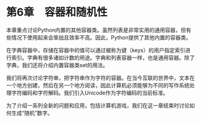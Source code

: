    

# 第6章　容器和随机性

本章重点讨论Python内置的其他容器类。虽然列表是非常实用的通用容器，但有些情况下使用起来会笨拙且效率不高。因此，Python提供了其他内置的容器类。

在字典容器中，存储在容器中的值可以通过被称为键（keys）的用户指定索引进行索引。字典有很多诸如计数的用途。字典和列表容器一样，也是通用容器。除了字典，我们还将介绍内置容器类set的用法。

我们将再次讨论字符串，把字符串作为字符的容器。在当今互联的世界中，文本在一个地方创建，然后在另一个地方阅读，因此计算机必须能够为不同的写作系统处理字符编码和字符解码。我们引入Unicode作为字符编码的当前标准。

为了介绍一系列全新的问题和应用，包括计算机游戏，我们在这一章结束时讨论如何生成“随机”数字。